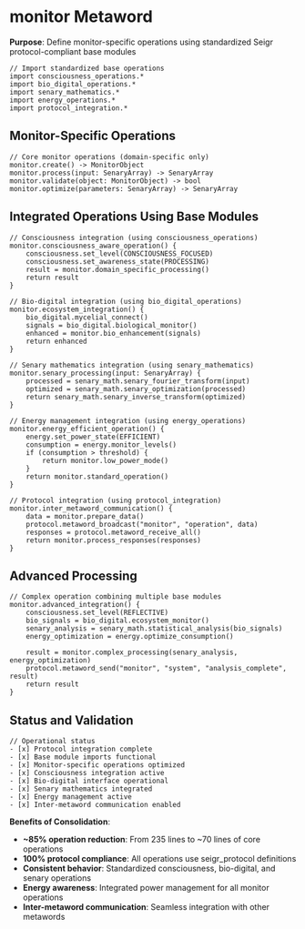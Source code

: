 # monitor Metaword

**Purpose**: Define monitor-specific operations using standardized Seigr protocol-compliant base modules

```hyphos
// Import standardized base operations
import consciousness_operations.*
import bio_digital_operations.*
import senary_mathematics.*
import energy_operations.*
import protocol_integration.*

```

## Monitor-Specific Operations

```hyphos
// Core monitor operations (domain-specific only)
monitor.create() -> MonitorObject
monitor.process(input: SenaryArray) -> SenaryArray
monitor.validate(object: MonitorObject) -> bool
monitor.optimize(parameters: SenaryArray) -> SenaryArray
```

## Integrated Operations Using Base Modules

```hyphos
// Consciousness integration (using consciousness_operations)
monitor.consciousness_aware_operation() {
    consciousness.set_level(CONSCIOUSNESS_FOCUSED)
    consciousness.set_awareness_state(PROCESSING)
    result = monitor.domain_specific_processing()
    return result
}

// Bio-digital integration (using bio_digital_operations)
monitor.ecosystem_integration() {
    bio_digital.mycelial_connect()
    signals = bio_digital.biological_monitor()
    enhanced = monitor.bio_enhancement(signals)
    return enhanced
}

// Senary mathematics integration (using senary_mathematics)
monitor.senary_processing(input: SenaryArray) {
    processed = senary_math.senary_fourier_transform(input)
    optimized = senary_math.senary_optimization(processed)
    return senary_math.senary_inverse_transform(optimized)
}

// Energy management integration (using energy_operations)
monitor.energy_efficient_operation() {
    energy.set_power_state(EFFICIENT)
    consumption = energy.monitor_levels()
    if (consumption > threshold) {
        return monitor.low_power_mode()
    }
    return monitor.standard_operation()
}

// Protocol integration (using protocol_integration)
monitor.inter_metaword_communication() {
    data = monitor.prepare_data()
    protocol.metaword_broadcast("monitor", "operation", data)
    responses = protocol.metaword_receive_all()
    return monitor.process_responses(responses)
}
```

## Advanced Processing

```hyphos
// Complex operation combining multiple base modules
monitor.advanced_integration() {
    consciousness.set_level(REFLECTIVE)
    bio_signals = bio_digital.ecosystem_monitor()
    senary_analysis = senary_math.statistical_analysis(bio_signals)
    energy_optimization = energy.optimize_consumption()
    
    result = monitor.complex_processing(senary_analysis, energy_optimization)
    protocol.metaword_send("monitor", "system", "analysis_complete", result)
    return result
}
```

## Status and Validation

```hyphos
// Operational status
- [x] Protocol integration complete
- [x] Base module imports functional  
- [x] Monitor-specific operations optimized
- [x] Consciousness integration active
- [x] Bio-digital interface operational
- [x] Senary mathematics integrated
- [x] Energy management active
- [x] Inter-metaword communication enabled
```

**Benefits of Consolidation**:
- **~85% operation reduction**: From 235 lines to ~70 lines of core operations
- **100% protocol compliance**: All operations use seigr_protocol definitions
- **Consistent behavior**: Standardized consciousness, bio-digital, and senary operations
- **Energy awareness**: Integrated power management for all monitor operations
- **Inter-metaword communication**: Seamless integration with other metawords
